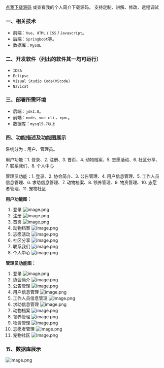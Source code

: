 [点我下载源码](https://www.oneprosol.com/detail/476bc90e21a34597963d8a8ff12a6305) 
或查看我的个人简介下载源码。
支持定制、讲解、修改、远程调试

### 一、相关技术

- 前端：`Vue`、`HTML` / `CSS` / `Javascript`。
- 后端：`Springboot`等。
- 数据库：`MySQL`

### 二、开发软件（列出的软件其一均可运行）

- `IDEA`
- `Eclipse`
- `Visual Studio Code(VScode)`
- `Navicat`

### 三、部署所需环境

- 后端：`jdk1.8`。
- 前端：`node`、`vue-cli` 、`npm`  。
- 数据库：`mysql5.7以上`

### 四、功能描述及功能图展示

系统分为：用户、管理员。

用户功能：1. 登录、2. 注册、3. 首页、4. 动物档案、5. 志愿活动、6. 社区分享、7. 联系我们、8. 个人中心

管理员功能：1. 登录、2. 协会简介、3. 公告管理、4. 用户信息管理、5. 工作人员信息管理、6. 求助信息管理、7. 动物档案、8. 领养管理、9. 物资管理、10. 志愿者管理、11. 宠物社区

**用户功能图：**

1. 登录
   ![image.png](https://pic.picprosol.com/user_upload/1ca4a16527164fbdbe5588f4023765f3/2024-12-05%2016:10:19_image.png)
2. 注册
   ![image.png](https://pic.picprosol.com/user_upload/1ca4a16527164fbdbe5588f4023765f3/2024-12-05%2016:10:30_image.png)
3. 首页
   ![image.png](https://pic.picprosol.com/user_upload/1ca4a16527164fbdbe5588f4023765f3/2024-12-05%2016:10:06_image.png)
4. 动物档案
   ![image.png](https://pic.picprosol.com/user_upload/1ca4a16527164fbdbe5588f4023765f3/2024-12-05%2016:10:51_image.png)
5. 志愿活动
   ![image.png](https://pic.picprosol.com/user_upload/1ca4a16527164fbdbe5588f4023765f3/2024-12-05%2016:10:57_image.png)
6. 社区分享
   ![image.png](https://pic.picprosol.com/user_upload/1ca4a16527164fbdbe5588f4023765f3/2024-12-05%2016:11:03_image.png)
7. 联系我们
   ![image.png](https://pic.picprosol.com/user_upload/1ca4a16527164fbdbe5588f4023765f3/2024-12-05%2016:11:21_image.png)
8. 个人中心
   ![image.png](https://pic.picprosol.com/user_upload/1ca4a16527164fbdbe5588f4023765f3/2024-12-05%2016:11:34_image.png)

**管理员功能图：**
1. 登录
   ![image.png](https://pic.picprosol.com/user_upload/1ca4a16527164fbdbe5588f4023765f3/2024-12-05%2016:10:19_image.png)
2. 协会简介
    ![image.png](https://pic.picprosol.com/user_upload/1ca4a16527164fbdbe5588f4023765f3/2024-12-05%2016:11:51_image.png)
3. 公告管理
    ![image.png](https://pic.picprosol.com/user_upload/1ca4a16527164fbdbe5588f4023765f3/2024-12-05%2016:11:58_image.png)
4. 用户信息管理
    ![image.png](https://pic.picprosol.com/user_upload/1ca4a16527164fbdbe5588f4023765f3/2024-12-05%2016:12:04_image.png)
5. 工作人员信息管理
    ![image.png](https://pic.picprosol.com/user_upload/1ca4a16527164fbdbe5588f4023765f3/2024-12-05%2016:12:10_image.png)
6. 求助信息管理
    ![image.png](https://pic.picprosol.com/user_upload/1ca4a16527164fbdbe5588f4023765f3/2024-12-05%2016:12:19_image.png)
7. 动物档案
    ![image.png](https://pic.picprosol.com/user_upload/1ca4a16527164fbdbe5588f4023765f3/2024-12-05%2016:12:24_image.png)
8. 领养管理
    ![image.png](https://pic.picprosol.com/user_upload/1ca4a16527164fbdbe5588f4023765f3/2024-12-05%2016:12:31_image.png)
9. 物资管理
    ![image.png](https://pic.picprosol.com/user_upload/1ca4a16527164fbdbe5588f4023765f3/2024-12-05%2016:12:39_image.png)
10. 志愿者管理
    ![image.png](https://pic.picprosol.com/user_upload/1ca4a16527164fbdbe5588f4023765f3/2024-12-05%2016:12:44_image.png)
11. 宠物社区
    ![image.png](https://pic.picprosol.com/user_upload/1ca4a16527164fbdbe5588f4023765f3/2024-12-05%2016:12:50_image.png)

### 五、数据库展示

![image.png](https://pic.picprosol.com/user_upload/1ca4a16527164fbdbe5588f4023765f3/2024-12-05%2016:13:22_image.png)

